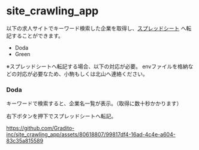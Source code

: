 # site_crawling_app

以下の求人サイトでキーワード検索した企業を取得し、[スプレッドシート](https://docs.google.com/spreadsheets/d/1g7vSF3fKc9KY7uQLQqXnsI-cJ43QijVScNI5lM9nujE/edit#gid=1852003612)
へ転記することができます。

- Doda
- Green


※スプレッドシートへ転記する場合、以下の対応が必要。
envファイルを格納などの対応が必要なため、小駒もしくは北山へ連絡ください。

### Doda
キーワードで検索すると、企業名一覧が表示。（取得に数十秒かかります）

右下ボタンを押下でスプレッドシートへ転記。

https://github.com/Gradito-inc/site_crawling_app/assets/80618807/99817df4-16ad-4c4e-a604-83c35a815589







